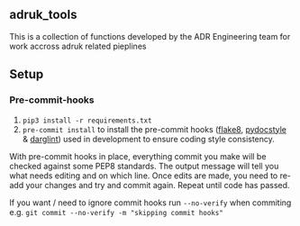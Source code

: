 ## adruk_tools
This is a collection of functions developed by the ADR Engineering team for work accross adruk related pieplines

## Setup
### Pre-commit-hooks
1. `pip3 install -r requirements.txt`
2. `pre-commit install` to install the pre-commit hooks ([flake8](https://flake8.pycqa.org/en/latest/), [pydocstyle](http://www.pydocstyle.org/en/stable/) & [darglint](https://github.com/terrencepreilly/darglint)) used in development to ensure coding style consistency.

With pre-commit hooks in place, everything commit you make will be checked against some PEP8 standards. The output message will tell you what needs editing and on which line. Once edits are made, you need to re-add your changes and try and commit again. Repeat until code has passed.

If you want / need to ignore commit hooks run `--no-verify` when commiting e.g. `git commit --no-verify -m "skipping commit hooks"`